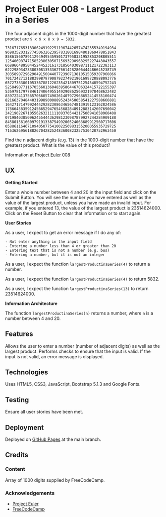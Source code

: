 # Project Euler 008 - Largest Product in a Series

The four adjacent digits in the 1000-digit number that have the greatest product are
`9 x 9 x 8 x 9 = 5832`.


    73167176531330624919225119674426574742355349194934
    96983520312774506326239578318016984801869478851843
    85861560789112949495459501737958331952853208805511
    12540698747158523863050715693290963295227443043557
    66896648950445244523161731856403098711121722383113
    62229893423380308135336276614282806444486645238749
    30358907296290491560440772390713810515859307960866
    70172427121883998797908792274921901699720888093776
    65727333001053367881220235421809751254540594752243
    52584907711670556013604839586446706324415722155397
    53697817977846174064955149290862569321978468622482
    83972241375657056057490261407972968652414535100474
    82166370484403199890008895243450658541227588666881
    16427171479924442928230863465674813919123162824586
    17866458359124566529476545682848912883142607690042
    24219022671055626321111109370544217506941658960408
    07198403850962455444362981230987879927244284909188
    84580156166097919133875499200524063689912560717606
    05886116467109405077541002256983155200055935729725
    71636269561882670428252483600823257530420752963450

Find the n adjacent digits (e.g. 13) in the 1000-digit number that have the greatest product.  What is the value of this product?

Information at [Project Euler 008](https://projecteuler.net/problem=8)

## UX

**Getting Started**

Enter a whole number between 4 and 20 in the input field and click on the Submit Button.  You will see the number you have entered as well as the value of the largest product, unless you have made an invalid input.  For example, if you entered 13, the value of the largest product is 23514624000.  Click on the Reset Button to clear that information or to start again.

**User Stories**

As a user, I expect to get an error message if I do any of:

    - Not enter anything in the input field
    - Entering a number less than 4 or greater than 20
    - Entering text that is not a number (e.g. bus)
    - Entering a number, but it is not an integer

As a user, I expect the function `largestProductinaSeries(4)` to return a number.

As a user, I expect the function `largestProductinaSeries(4)` to return 5832.

As a user, I expect the function `largestProductinaSeries(13)` to return 23514624000.

**Information Architecture**

The function `largestProductinaSeries(n)` returns a number, where `n` is a number between 4 and 20.

## Features

Allows the user to enter a number (number of adjacent digits) as well as the largest product.  Performs checks to ensure that the input is valid.  If the input is not valid, an error message is displayed.

## Technologies

Uses HTML5, CSS3, JavaScript, Bootstrap 5.1.3 and Google Fonts.

## Testing

Ensure all user stories have been met.

## Deployment

Deployed on [GitHub Pages](https://derektypist.github.io/project-euler-008) at the main branch.

## Credits

### Content

Array of 1000 digits supplied by FreeCodeCamp.

### Acknowledgements

- [Project Euler](https://projecteuler.net)
- [FreeCodeCamp](https://www.freecodecamp.org)



